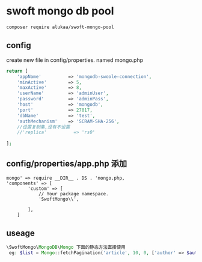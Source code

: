 # swoft mongo db pool

```
composer require alukaa/swoft-mongo-pool
```

## config 
create new file in config/properties. named mongo.php
```php
return [
    'appName'          => 'mongodb-swoole-connection',
    'minActive'        => 5,
    'maxActive'        => 8,
    'userName'         => 'adminUser',
    'password'         => 'adminPass',
    'host'             => 'mongodb',
    'port'             => 27017,
    'dbName'           => 'test',
    'authMechanism'    => 'SCRAM-SHA-256',
    //设置复制集,没有不设置
    //'replica'          => 'rs0'
    
];
```

## config/properties/app.php 添加
```
mongo' => require __DIR__ . DS . 'mongo.php,
'components' => [
        'custom' => [
            // Your package namespace.
            'SwoftMongo\\',

        ],
    ]
```



## useage

```php
\SwoftMongo\MongoDB\Mongo 下面的静态方法直接使用
 eg: $list = Mongo::fetchPagination('article', 10, 0, ['author' => $author]);
```
